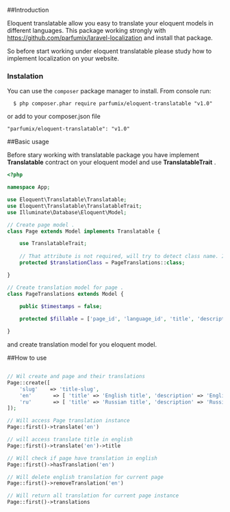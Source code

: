 ##Introduction

Eloquent translatable allow you easy to translate your eloquent models in different languages. This package working strongly with https://github.com/parfumix/laravel-localization and install that package.

So before start working under eloquent translatable please study how to implement localization on your website.

### Instalation
You can use the `composer` package manager to install. From console run:

```
  $ php composer.phar require parfumix/eloquent-translatable "v1.0"
```

or add to your composer.json file

    "parfumix/eloquent-translatable": "v1.0"


##Basic usage

Before stary working with translatable package you have implement **Translatable** contract on your eloquent model and use **TranslatableTrait** .

```php
<?php

namespace App;

use Eloquent\Translatable\Translatable;
use Eloquent\Translatable\TranslatableTrait;
use Illuminate\Database\Eloquent\Model;

// Create page model .
class Page extends Model implements Translatable {

    use TranslatableTrait;
    
    // That attribute is not required, will try to detect class name. If you have one custom you can do it.
    protected $translationClass = PageTranslations::class;

}

// Create translation model for page .
class PageTranslations extends Model {

    public $timestamps = false;
    
    protected $fillable = ['page_id', 'language_id', 'title', 'description'];

}
```

and create translation model for you eloquent model.


##How to use

```php

// Wil create and page and their translations
Page::create([
    'slug'    => 'title-slug',
    'en'       => [ 'title' => 'English title', 'description' => 'English description' ],
    'ru'       => [ 'title' => 'Russian title', 'description' => 'Russian description' ] 
]);

// Will access Page translation instance
Page::first()->translate('en') 

// will access translate title in english 
Page::first()->translate('en')->title

// Will check if page have translation in english
Page::first()->hasTranslation('en')

// Will delete english translation for current page 
Page::first()->removeTranslation('en')

// Will return all translation for current page instance 
Page::first()->translations

```

